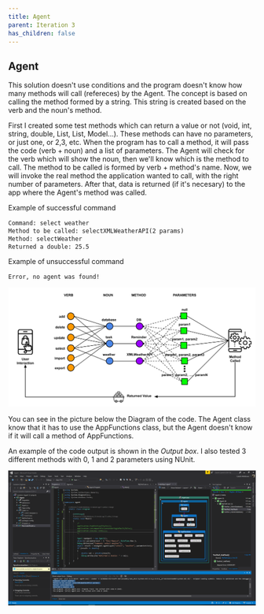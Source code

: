 ```yaml
---
title: Agent
parent: Iteration 3
has_children: false
---
```


## Agent
This solution doesn't use conditions and the program doesn't know how many methods will call (refereces) by the Agent. The concept is based on calling the method formed by a string. This string is created based on the verb and the noun's method.

First I created some test methods which can return a value or not (void, int, string, double, List<Model>, List<string>, Model...). These methods can have no parameters, or just one, or 2,3, etc. When the program has to call a method, it will pass the code (verb + noun) and a list of parameters. The Agent will check for the verb which will show the noun, then we'll know which is the method to call. The method to be called is formed by verb + method's name. Now, we will invoke the real method the application wanted to call, with the right number of parameters. After that, data is returned (if it's necesary) to the app where the Agent's method was called.

Example of successful command
```
Command: select weather
Method to be called: selectXMLWeatherAPI(2 params)
Method: selectWeather
Returned a double: 25.5
```

Example of unsuccessful command
```
Error, no agent was found!
```

![Agent](../../images/final-assignment/Agent.png)

You can see in the picture below the Diagram of the code. The Agent class know that it has to use the AppFunctions class, but the Agent doesn't know if it will call a method of AppFunctions.

An example of the code output is shown in the _Output box_. I also tested 3 different methods with 0, 1 and 2 parameters using NUnit.

![ExampleAgent](../../images/final-assignment/ExampleAgent.PNG)